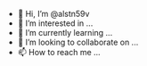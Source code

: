 - 👋 Hi, I’m @alstn59v
- 👀 I’m interested in ...
- 🌱 I’m currently learning ...
- 💞️ I’m looking to collaborate on ...
- 📫 How to reach me ...

<!---
alstn59v/alstn59v is a ✨ special ✨ repository because its `README.md` (this file) appears on your GitHub profile.
You can click the Preview link to take a look at your changes.
--->
